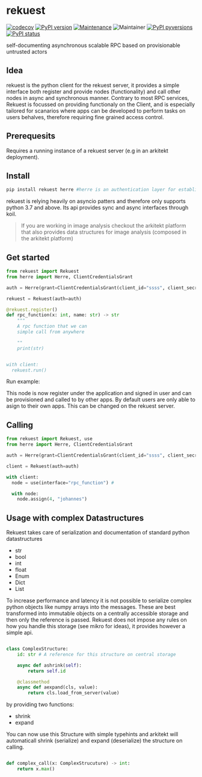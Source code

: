 # rekuest

[![codecov](https://codecov.io/gh/jhnnsrs/rekuest/branch/master/graph/badge.svg?token=UGXEA2THBV)](https://codecov.io/gh/jhnnsrs/rekuest)
[![PyPI version](https://badge.fury.io/py/rekuest.svg)](https://pypi.org/project/rekuest/)
[![Maintenance](https://img.shields.io/badge/Maintained%3F-yes-green.svg)](https://pypi.org/project/rekuest/)
![Maintainer](https://img.shields.io/badge/maintainer-jhnnsrs-blue)
[![PyPI pyversions](https://img.shields.io/pypi/pyversions/rekuest.svg)](https://pypi.python.org/pypi/rekuest/)
[![PyPI status](https://img.shields.io/pypi/status/rekuest.svg)](https://pypi.python.org/pypi/rekuest/)

self-documenting asynchronous scalable RPC based on provisionable untrusted actors

## Idea

rekuest is the python client for the rekuest server, it provides a simple interface both register and provide nodes (functionality)
and call other nodes in async and synchronous manner. Contrary to most RPC services, Rekuest is focussed on providing functionaly on the Client, and is especially tailored for scanarios where apps can be developed to perform tasks on users behalves, therefore requiring fine grained access control.

## Prerequesits

Requires a running instance of a rekuest server (e.g in an arkitekt deployment).

## Install

```python
pip install rekuest herre #herre is an authentication layer for establihing users and applications
```

rekuest is relying heavily on asyncio patters and therefore only supports python 3.7 and above. Its api provides sync and async
interfaces through koil.

> If you are working in image analysis checkout the arkitekt platform that also provides data structures for image analysis (composed in the arkitekt platform)

## Get started

```python
from rekuest import Rekuest
from herre import Herre, ClientCredentialsGrant

auth = Herre(grant=ClientCredentialsGrant(client_id="ssss", client_secret="osinsoisnoein"))

rekuest = Rekuest(auth=auth)

@rekuest.register()
def rpc_function(x: int, name: str) -> str
    """
    A rpc function that we can
    simple call from anywhere

    ""
    print(str)


with client:
  rekuest.run()

```

Run example:

This node is now register under the application and signed in user and can be provisioned and called to by other apps. By default users
are only able to asign to their own apps. This can be changed on the rekuest server.

## Calling

```python
from rekuest import Rekuest, use
from herre import Herre, ClientCredentialsGrant

auth = Herre(grant=ClientCredentialsGrant(client_id="ssss", client_secret="osinsoisnoein"))

client = Rekuest(auth=auth)

with client:
  node = use(interface="rpc_function") #

  with node:
    node.assign(4, "johannes")

```

## Usage with complex Datastructures

Rekuest takes care of serialization and documentation of standard python datastructures

- str
- bool
- int
- float
- Enum
- Dict
- List

To increase performance and latency it is not possible to serialize complex python objects like numpy arrays into the messages. These are best transformed into immutable objects on a centrally accessible storage and then only the reference is passed.
Rekuest does not impose any rules on how you handle this storage (see mikro for ideas), it provides however a simple api.

```python

class ComplexStructure:
    id: str # A reference for this structure on central storage

    async def ashrink(self):
        return self.id

    @classmethod
    async def aexpand(cls, value):
        return cls.load_from_server(value)


```

by providing two functions:

- shrink
- expand

You can now use this Structure with simple typehints and arkitekt will automaticall shrink (serialize) and expand (deserialize) the structure on calling.

```python

def complex_call(x: ComplexStrucuture) -> int:
    return x.max()

```


